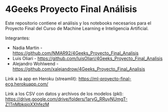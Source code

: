 # 4Geeks Proyecto Final Análisis

Este repositorio contiene el análisis y los notebooks necesarios para el Proyecto Final del Curso de Machine Learning e Inteligencia Artificial.

Integrantes:

- Nadia Martin - https://github.com/NMAR92/4Geeks_Proyecto_Final_Analisis
- Luis Oliari - https://github.com/luisOliari/4Geeks_Proyecto_Final_Analisis
- Alejandro Wohlwend - https://github.com/xalejandrow/4Geeks_Proyecto_Final_Analisis


Link a la app en Heroku (streamlit):
https://ml-proyecto-final-ecg.herokuapp.com/

Link a los CSV con datos y archivos de los modelos (pkl):
https://drive.google.com/drive/folders/1aryG_RRuyNUmgT-Z1TnMbkqjoXXhfezM
